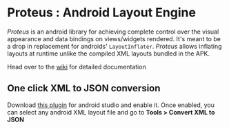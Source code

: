 Proteus : Android Layout Engine
=====================

*Proteus* is an android library for achieving complete control over the visual appearance and data bindings on views/widgets rendered. It's meant to be a drop in replacement for androids' `LayoutInflater`. *Proteus* allows inflating layouts at runtime unlike the compiled XML layouts bundled in the APK.

Head over to the [wiki](https://github.com/flipkart-incubator/proteus/wiki) for detailed documentation

One click XML to JSON conversion
--------------------------------
Download [this plugin](https://github.com/flipkart-incubator/android-studio-proteus-plugin/blob/master/Plugin/Plugin.jar) for android studio and enable it. Once enabled, you can select any android XML layout file and go to **Tools > Convert XML to JSON**
